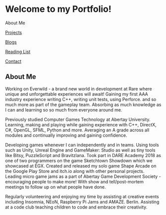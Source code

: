 # Welcome to my Portfolio!

About Me
<br>

<a href="https://twood27897.github.io" rel="Projects">Projects</a>
<br>

<a href="https://twood27897.github.io/blogs.html" rel="Blogs">Blogs</a>
<br>

<a href="https://twood27897.github.io/pages/reading-list.html" rel="Reading List">Reading List</a>
<br>

<a href="https://twood27897.github.io/pages/contact.html" rel="Contact">Contact</a>
<br>

## About Me

Working on Everwild - a brand new world in development at Rare where unique and unforgettable experiences will await! Gaining my first AAA industry experience writing C++, writing unit tests, using Perforce. and so much more as part of the gameplay team. Absorbing as much knowledge as I can and learning so so much from everyone around me.

Previously studied Computer Games Technology at Abertay University. Learning, making and playing while gaining experience with C++, DirectX, C#, OpenGL, SFML, Python and more. Averaging an A grade across all modules and continually improving and gaining confidence.

Developing games whenever I can independently and in teams. Using tools such as Unity, Unreal Engine and GameMaker: Studio as well as tiny tools like Bitsy, PuzzleScript and Bravitzlana. Took part in DARE Academy 2018 as one of two programmers on the game Sketchtown Showdown which we showcased at EGX. Created and released my solo game Shape Arcade on the Google Play Store and itch.io along with other personal projects. Leading micro game jams as a part of Abertay Game Development Society - encouraging people to make more! With show and tell/post-mortem meetings to follow up on what people have done.

Regularly volunteering and enjoying my time by assisting at creative events including Insomnia, NEoN, Raspberry Pi Jams and AMAZE. Berlin. Assisting at a code club teaching children to code and embrace their creativity.
